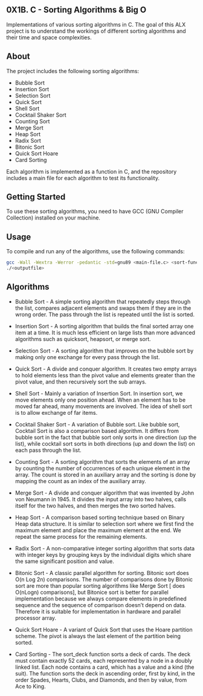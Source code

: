 ## 0X1B. C - Sorting Algorithms & Big O

Implementations of various sorting algorithms in C. The goal of this ALX project is to understand the workings of different sorting algorithms and their time and space complexities.

## About

The project includes the following sorting algorithms:

- Bubble Sort
- Insertion Sort
- Selection Sort
- Quick Sort
- Shell Sort
- Cocktail Shaker Sort
- Counting Sort
- Merge Sort
- Heap Sort
- Radix Sort
- Bitonic Sort
- Quick Sort Hoare
- Card Sorting

Each algorithm is implemented as a function in C, and the repository includes a main file for each algorithm to test its functionality.

## Getting Started

To use these sorting algorithms, you need to have GCC (GNU Compiler Collection) installed on your machine.

## Usage

To compile and run any of the algorithms, use the following commands:

```bash
gcc -Wall -Wextra -Werror -pedantic -std=gnu89 <main-file.c> <sort-function-file.c> print_array.c -o <outputfile>
./<outputfile>
```
## Algorithms

* Bubble Sort - 
A simple sorting algorithm that repeatedly steps through the list, compares adjacent elements and swaps them if they are in the wrong order. The pass through the list is repeated until the list is sorted.

* Insertion Sort - 
A sorting algorithm that builds the final sorted array one item at a time. It is much less efficient on large lists than more advanced algorithms such as quicksort, heapsort, or merge sort.

* Selection Sort - 
A sorting algorithm that improves on the bubble sort by making only one exchange for every pass through the list.

* Quick Sort -
A divide and conquer algorithm. It creates two empty arrays to hold elements less than the pivot value and elements greater than the pivot value, and then recursively sort the sub arrays.

* Shell Sort -
Mainly a variation of Insertion Sort. In insertion sort, we move elements only one position ahead. When an element has to be moved far ahead, many movements are involved. The idea of shell sort is to allow exchange of far items.

* Cocktail Shaker Sort -
A variation of Bubble sort. Like bubble sort, Cocktail Sort is also a comparison based algorithm. It differs from bubble sort in the fact that bubble sort only sorts in one direction (up the list), while cocktail sort sorts in both directions (up and down the list) on each pass through the list.

* Counting Sort - 
A sorting algorithm that sorts the elements of an array by counting the number of occurrences of each unique element in the array. The count is stored in an auxiliary array and the sorting is done by mapping the count as an index of the auxiliary array.

* Merge Sort -
A divide and conquer algorithm that was invented by John von Neumann in 1945. It divides the input array into two halves, calls itself for the two halves, and then merges the two sorted halves.

* Heap Sort -
A comparison based sorting technique based on Binary Heap data structure. It is similar to selection sort where we first find the maximum element and place the maximum element at the end. We repeat the same process for the remaining elements.

* Radix Sort -
A non-comparative integer sorting algorithm that sorts data with integer keys by grouping keys by the individual digits which share the same significant position and value.

* Bitonic Sort -
A classic parallel algorithm for sorting. Bitonic sort does O(n Log 2n) comparisons. The number of comparisons done by Bitonic sort are more than popular sorting algorithms like Merge Sort [ does O(nLogn) comparisons], but Bitonice sort is better for parallel implementation because we always compare elements in predefined sequence and the sequence of comparison doesn’t depend on data. Therefore it is suitable for implementation in hardware and parallel processor array.

* Quick Sort Hoare -
A variant of Quick Sort that uses the Hoare partition scheme. The pivot is always the last element of the partition being sorted.

* Card Sorting -
The sort_deck function sorts a deck of cards. The deck must contain exactly 52 cards, each represented by a node in a doubly linked list. Each node contains a card, which has a value and a kind (the suit). The function sorts the deck in ascending order, first by kind, in the order Spades, Hearts, Clubs, and Diamonds, and then by value, from Ace to King.
